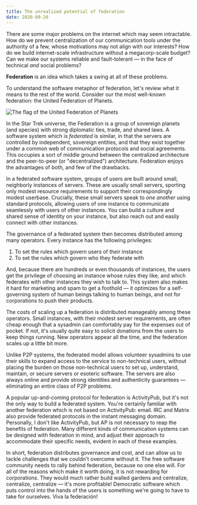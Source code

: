 ```yaml
---
title: The unrealized potential of federation
date: 2020-09-20
---
```


There are some major problems on the internet which may seem intractable. How do
we prevent centralization of our communication tools under the authority of a
few, whose motivations may not align with our interests? How do we build
internet-scale infrastructure without a megacorp-scale budget? Can we make our
systems reliable and fault-tolerant &mdash; in the face of technical *and*
social problems?

**Federation** is an idea which takes a swing at all of these problems.

To understand the software metaphor of federation, let's review what it means to
the rest of the world. Consider our the most well-known federation: the United
Federation of Planets.

![The flag of the United Federation of Planets](https://l.sr.ht/VydT.svg)

In the Star Trek universe, the Federation is a group of sovereign planets (and
species) with strong diplomatic ties, trade, and shared laws. A software system
which is *federated* is similar, in that the servers are controlled by
independent, sovereign entities, and that they exist together under a common web
of communication protocols and social agreements. This occupies a sort of middle
ground between the centralized architecture and the peer-to-peer (or
"decentralized") architecture. Federation enjoys the advantages of both, and few
of the drawbacks.

In a federated software system, groups of users are built around small,
neighborly instances of servers. These are usually small servers, sporting only
modest resource requirements to support their correspondingly modest userbase.
Crucially, these small servers speak to *one another* using standard protocols,
allowing users of one instance to communicate seamlessly with users of other
instances. You can build a culture and shared sense of identity on your
instance, but also reach out and easily connect with other instances.

The governance of a federated system then becomes distributed among many
operators. Every instance has the following privileges:

1. To set the rules which govern users of their instance
2. To set the rules which govern who they federate with

And, because there are hundreds or even thousands of instances, the users get
the privilege of choosing an instance whose rules they like, and which federates
with other instances they wish to talk to. This system also makes it hard for
marketing and spam to get a foothold &mdash; it optimizes for a self-governing
system of human beings talking to human beings, and not for corporations to push
their products.

The costs of scaling up a federation is distributed manageably among these
operators. Small instances, with their modest server requirements, are often
cheap enough that a sysadmin can comfortably pay for the expenses out of pocket.
If not, it's usually quite easy to solicit donations from the users to keep
things running. New operators appear all the time, and the federation scales up
a little bit more.

Unlike P2P systems, the federated model allows volunteer sysadmins to use their
skills to expand access to the service to non-technical users, without placing
the burden on those non-technical users to set up, understand, maintain, or
secure servers or esoteric software. The servers are also always online and
provide strong identities and authenticity guarantees &mdash; eliminating an
entire class of P2P problems.

A popular up-and-coming protocol for federation is ActivityPub, but it's not the
only way to build a federated system. You're certainly familiar with another
federation which is not based on ActivityPub: email. IRC and Matrix also provide
federated protocols in the instant messaging domain. Personally, I don't like
ActivityPub, but AP is not necessary to reap the benefits of federation. Many
different kinds of communication systems can be designed with federation in
mind, and adjust their approach to accommodate their specific needs, evident in
each of these examples.

In short, federation distributes governance and cost, and can allow us to tackle
challenges that we couldn't overcome without it. The free software community
needs to rally behind federation, because no one else will. For all of the
reasons which make it worth doing, it is not rewarding for corporations.  They
would much rather build walled gardens and centralize, centralize, centralize
&mdash; it's more profitable!  Democratic software which puts control into the
hands of the users is something we're going to have to take for ourselves. Viva
la federación!

